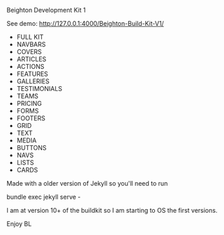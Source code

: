 Beighton Development Kit 1

See demo: http://127.0.0.1:4000/Beighton-Build-Kit-V1/

- FULL KIT
- NAVBARS
- COVERS
- ARTICLES
- ACTIONS
- FEATURES
- GALLERIES
- TESTIMONIALS
- TEAMS
- PRICING
- FORMS
- FOOTERS
- GRID
- TEXT
- MEDIA
- BUTTONS
- NAVS
- LISTS
- CARDS

Made with a older version of Jekyll so you'll need to run

bundle exec jekyll serve - 

I am at version 10+ of the buildkit so I am starting to OS the first versions. 

Enjoy BL
